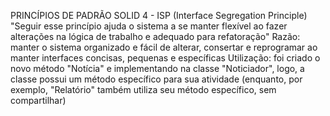 PRINCÍPIOS DE PADRÃO SOLID 4 - ISP (Interface Segregation Principle)
"Seguir esse princípio ajuda o sistema a se manter flexível ao fazer alterações na lógica de trabalho e adequado para refatoração"
Razão: manter o sistema organizado e fácil de alterar, consertar e reprogramar ao manter interfaces concisas, pequenas e específicas
Utilização: foi criado o novo método "Notícia" e implementando na classe "Noticiador", logo, a classe possui um método específico para sua atividade (enquanto, por exemplo, "Relatório" também utiliza seu método específico, sem compartilhar)